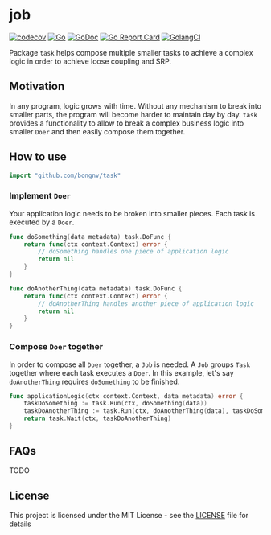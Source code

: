# job
[![codecov](https://codecov.io/gh/bongnv/job/branch/master/graph/badge.svg)](https://codecov.io/gh/bongnv/job)
[![Go](https://github.com/bongnv/job/workflows/Go/badge.svg)](https://github.com/bongnv/task/actions)
[![GoDoc](https://godoc.org/github.com/bongnv/job?status.svg)](https://godoc.org/github.com/bongnv/task)
[![Go Report Card](https://goreportcard.com/badge/github.com/bongnv/task)](https://goreportcard.com/report/github.com/bongnv/task)
[![GolangCI](https://golangci.com/badges/github.com/golangci/golangci-lint.svg)](https://golangci.com)

Package `task` helps compose multiple smaller tasks to achieve a complex logic in order to achieve loose coupling and SRP.

## Motivation

In any program, logic grows with time. Without any mechanism to break into smaller parts, the program will become harder to maintain day by day. `task` provides a functionality to allow to break a complex business logic into smaller `Doer` and then easily compose them together.

## How to use

```go
import "github.com/bongnv/task"
```

### Implement `Doer`

Your application logic needs to be broken into smaller pieces. Each task is executed by a `Doer`.

```go
func doSomething(data metadata) task.DoFunc {
    return func(ctx context.Context) error {
        // doSomething handles one piece of application logic
        return nil
    }
}

func doAnotherThing(data metadata) task.DoFunc {
    return func(ctx context.Context) error {
        // doAnotherThing handles another piece of application logic
        return nil
    }
}
```

### Compose `Doer` together

In order to compose all `Doer` together, a `Job` is needed. A `Job` groups `Task` together where each task executes a `Doer`. In this example, let's say `doAnotherThing` requires `doSomething` to be finished.

```go
func applicationLogic(ctx context.Context, data metadata) error {
    taskDoSomething := task.Run(ctx, doSomething(data))
    taskDoAnotherThing := task.Run(ctx, doAnotherThing(data), taskDoSomething)
    return task.Wait(ctx, taskDoAnotherThing)
}
```

## FAQs

TODO

## License

This project is licensed under the MIT License - see the [LICENSE](LICENSE) file for details

